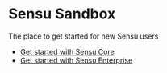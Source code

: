# Sensu Sandbox
The place to get started for new Sensu users

- [Get started with Sensu Core](core)
- [Get started with Sensu Enterprise](enterprise)
